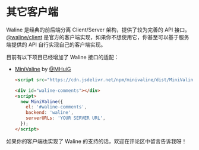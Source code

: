 # 其它客户端

Waline 是经典的前后端分离 Client/Server 架构，提供了较为完善的 API 接口。[@waline/client](https://npmjs.com/@waline/client) 是官方的客户端实现，如果你不想使用它，你甚至可以基于服务端提供的 API 自行实现自己的客户端实现。

目前有以下项目已经增加了 Waline 接口的适配：

- [MiniValine](https://github.com/MiniValine/MiniValine) by [@MHuiG](https://github.com/MHuiG)

  ```html
  <script src="https://cdn.jsdelivr.net/npm/minivaline/dist/MiniValine.min.js"></script>

  <div id="waline-comments"></div>
  <script>
    new MiniValine({
      el: '#waline-comments',
      backend: 'waline',
      serverURLs: 'YOUR SERVER URL',
    });
  </script>
  ```

如果你的客户端也实现了 Waline 的支持的话，欢迎在评论区中留言告诉我呀！
